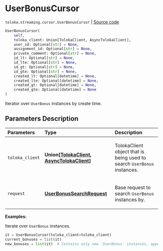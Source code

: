 # UserBonusCursor
`toloka.streaming.cursor.UserBonusCursor` | [Source code](https://github.com/Toloka/toloka-kit/blob/v1.0.1/src/streaming/cursor.py#L297)

```python
UserBonusCursor(
    self,
    toloka_client: Union[TolokaClient, AsyncTolokaClient],
    user_id: Optional[str] = None,
    assignment_id: Optional[str] = None,
    private_comment: Optional[str] = None,
    id_lt: Optional[str] = None,
    id_lte: Optional[str] = None,
    id_gt: Optional[str] = None,
    id_gte: Optional[str] = None,
    created_lt: Optional[datetime] = None,
    created_lte: Optional[datetime] = None,
    created_gt: Optional[datetime] = None,
    created_gte: Optional[datetime] = None
)
```

Iterator over `UserBonus` instances by create time.

## Parameters Description

| Parameters | Type | Description |
| :----------| :----| :-----------|
`toloka_client`|**Union\[[TolokaClient](toloka.client.TolokaClient.md), [AsyncTolokaClient](toloka.async_client.client.AsyncTolokaClient.md)\]**|<p>TolokaClient object that is being used to search `UserBonus` instances.</p>
`request`|**[UserBonusSearchRequest](toloka.client.search_requests.UserBonusSearchRequest.md)**|<p>Base request to search `UserBonus` instances by.</p>

**Examples:**

Iterate over `UserBonus` instances.

```python
it = UserBonusCursor(toloka_client=toloka_client)
current_bonuses = list(it)
new_bonuses = list(it)  # Contains only new `UserBonus` instances, appeared since the previous call.
```
